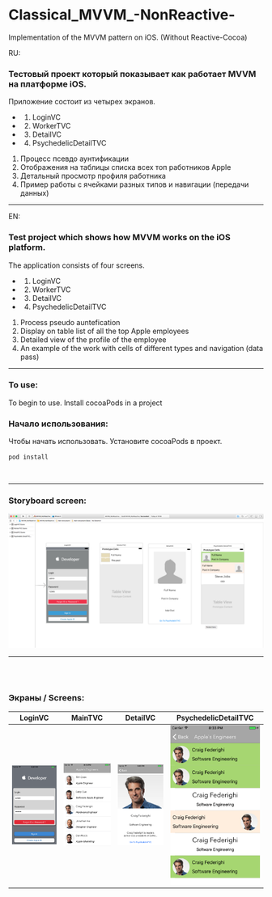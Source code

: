 # Classical_MVVM_-NonReactive-
Implementation of the MVVM pattern on iOS. (Without Reactive-Cocoa)

RU:

### Тестовый проект который показывает как работает MVVM на платформе iOS.

Приложение состоит из четырех экранов.

- 1. LoginVC
- 2. WorkerTVC
- 3. DetailVC
- 4. PsychedelicDetailTVC

1. Процесс псевдо аунтификации
2. Отображения на таблицы списка всех топ работников Apple
3. Детальный просмотр профиля работника
4. Пример работы с ячейками разных типов и навигации (передачи данных)

----

EN:

 ### Test project which shows how MVVM works on the iOS platform.
 The application consists of four screens.

-  1. LoginVC
-  2. WorkerTVC
-  3. DetailVC
-  4. PsychedelicDetailTVC

1. Process pseudo auntefication
2. Display on table list of all the top Apple employees
3. Detailed view of the profile of the employee
4. An example of the work with cells of different types and navigation (data pass)

----

### To use:
To begin to use. Install cocoaPods in a project

### Начало использования:
Чтобы начать использовать. Установите  cocoaPods в проект. 
```bash cd ~/pathToFoler
pod install
```
<br>

----

### Storyboard screen:

![alt text](https://raw.githubusercontent.com/HackDeveloperUA/Classical_MVVM_-NonReactive-/master/Documentation/Screenshots/storyboardScreen.png)


----
<br><br>

### Экраны / Screens:

| LoginVC  | MainTVC  |      DetailVC    | PsychedelicDetailTVC    |
| ------------- | ------------- | ------------- |  ------------- |
| ![alt text](https://raw.githubusercontent.com/HackDeveloperUA/Classical_MVVM_-NonReactive-/master/Documentation/Screenshots/1-screen.png)     |    ![alt text](https://raw.githubusercontent.com/HackDeveloperUA/Classical_MVVM_-NonReactive-/master/Documentation/Screenshots/2-screen.png)  |  ![alt text](https://raw.githubusercontent.com/HackDeveloperUA/Classical_MVVM_-NonReactive-/master/Documentation/Screenshots/3-screen.png)  |  ![alt text](https://raw.githubusercontent.com/HackDeveloperUA/Classical_MVVM_-NonReactive-/master/Documentation/Screenshots/4-screen.png)  |



